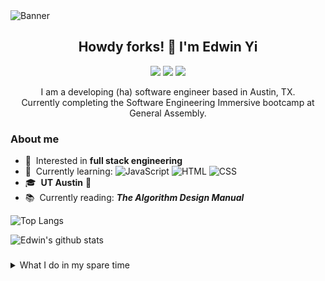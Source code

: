 <img src="https://i.imgur.com/iAqr2wy.jpg" alt="Banner">

## <div align="center">Howdy forks! 🤠 I'm Edwin Yi</div>

<p align="center">
  <a href="https://www.linkedin.com/in/edwin-yi-541980200/" target="_blank" alt="LinkedIn">
    <img src="https://img.shields.io/badge/-LinkedIn-blue?style=flat&logo=Linkedin&logoColor=white" /></a>
  <a href="mailto:edwin.yi.128@gmail.com" target="_blank" alt="Gmail">
    <img src="https://img.shields.io/badge/-Gmail-c14438?style=flat&logo=Gmail&logoColor=white" /></a>
  <a href="https://www.instagram.com/edwinhyi/" target="_blank" alt="Instagram">
    <img src="https://img.shields.io/badge/-Instagram-c13584?style=flat&labelColor=c13584&logo=instagram&logoColor=white" /></a>
</p>

<div align="center">I am a developing (ha) software engineer based in Austin, TX.<br>Currently completing the Software Engineering Immersive bootcamp at General Assembly.</div>

### About me
* 👀 &nbsp;Interested in **full stack engineering**
* 🌱 &nbsp;Currently learning: ![JavaScript](https://img.shields.io/badge/-JavaScript-000?style=flat&logo=JavaScript) ![HTML](https://img.shields.io/badge/-HTML-000?style=flat&logo=HTML5) ![CSS](https://img.shields.io/badge/-CSS-000?style=flat&logo=CSS3)
* 🎓 &nbsp;**UT Austin** 🤘
* 📚 &nbsp;Currently reading: **_The Algorithm Design Manual_**

![Top Langs](https://github-readme-stats.vercel.app/api/top-langs/?username=edwinyi516&show_icons=true&hide_border=true&theme=dark)

![Edwin's github stats](https://github-readme-stats.vercel.app/api?username=edwinyi516&show_icons=true&hide_border=true&theme=dark)

###
<details>
  <summary>What I do in my spare time</summary>
  <p>
    <img src="https://i.imgur.com/kfTBe0T.jpg" alt="COTA1">
    <img src="https://i.imgur.com/8BBf8ek.jpg" alt="COTA2">
  </p>
</details>
